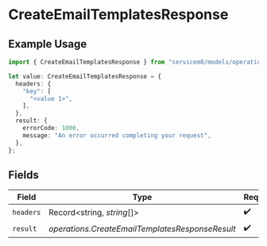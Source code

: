 # CreateEmailTemplatesResponse

## Example Usage

```typescript
import { CreateEmailTemplatesResponse } from "servicem8/models/operations";

let value: CreateEmailTemplatesResponse = {
  headers: {
    "key": [
      "<value 1>",
    ],
  },
  result: {
    errorCode: 1000,
    message: "An error occurred completing your request",
  },
};
```

## Fields

| Field                                           | Type                                            | Required                                        | Description                                     |
| ----------------------------------------------- | ----------------------------------------------- | ----------------------------------------------- | ----------------------------------------------- |
| `headers`                                       | Record<string, *string*[]>                      | :heavy_check_mark:                              | N/A                                             |
| `result`                                        | *operations.CreateEmailTemplatesResponseResult* | :heavy_check_mark:                              | N/A                                             |